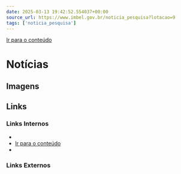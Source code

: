 ```yaml
---
date: 2025-03-13 19:42:52.554037+00:00
source_url: https://www.imbel.gov.br/noticia_pesquisa?lotacao=9
tags: ['noticia_pesquisa']
---
```


[](https://www.imbel.gov.br/noticia_pesquisa?lotacao=9)
[Ir para o conteúdo](https://www.imbel.gov.br/noticia_pesquisa?lotacao=9#conteudo)
#  Notícias 
[ ](https://www.imbel.gov.br/noticia_pesquisa?lotacao=9#home)


## Imagens



## Links

### Links Internos

- [](https://www.imbel.gov.br/noticia_pesquisa?lotacao=9)
- [Ir para o conteúdo](https://www.imbel.gov.br/noticia_pesquisa?lotacao=9#conteudo)
- [](https://www.imbel.gov.br/noticia_pesquisa?lotacao=9#home)

### Links Externos


